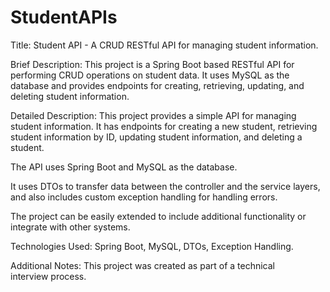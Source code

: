 # StudentAPIs
Title: Student API - A CRUD RESTful API for managing student information.

Brief Description: This project is a Spring Boot based RESTful API for performing CRUD operations on student data. It uses MySQL as the database and provides endpoints for creating, retrieving, updating, and deleting student information.

Detailed Description: This project provides a simple API for managing student information. It has endpoints for creating a new student, retrieving student information by ID, updating student information, and deleting a student.

The API uses Spring Boot and MySQL as the database.

It uses DTOs to transfer data between the controller and the service layers, and also includes custom exception handling for handling errors.

The project can be easily extended to include additional functionality or integrate with other systems.

Technologies Used: Spring Boot, MySQL, DTOs, Exception Handling.

Additional Notes: This project was created as part of a technical interview process.

